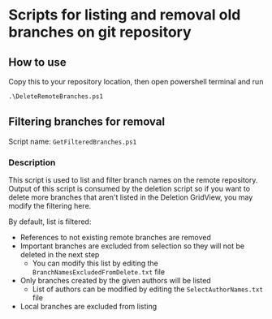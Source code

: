 # Scripts for listing and removal old branches on git repository

## How to use
Copy this to your repository location, then open powershell terminal and run

```ps
.\DeleteRemoteBranches.ps1
```

## Filtering branches for removal

Script name: `GetFilteredBranches.ps1`

### Description

This script is used to list and filter branch names on the remote repository. Output of this script is consumed by the deletion script so if you want to delete more branches that aren't listed in the Deletion GridView, you may modify the filtering here.

By default, list is filtered:
- References to not existing remote branches are removed
- Important branches are excluded from selection so they will not be deleted in the next step
    - You can modify this list by editing the `BranchNamesExcludedFromDelete.txt` file
- Only branches created by the given authors will be listed
    - List of authors can be modified by editing the `SelectAuthorNames.txt` file
- Local branches are excluded from listing